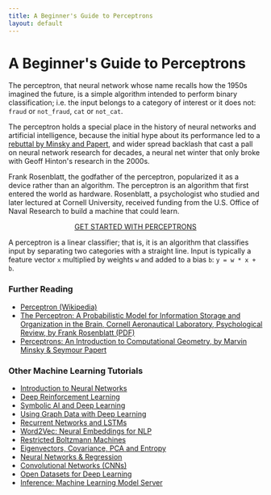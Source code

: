 ```yaml
---
title: A Beginner's Guide to Perceptrons
layout: default
---
```


# A Beginner's Guide to Perceptrons

The perceptron, that neural network whose name recalls how the 1950s imagined the future, is a simple algorithm intended to perform binary classification; i.e. the input belongs to a category of interest or it does not: `fraud` or `not_fraud`, `cat` or `not_cat`. 

The perceptron holds a special place in the history of neural networks and artificial intelligence, because the initial hype about its performance led to a [rebuttal by Minsky and Papert](https://drive.google.com/file/d/1UsoYSWypNjRth-Xs81FsoyqWDSdnhjIB/view?usp=sharing), and wider spread backlash that cast a pall on neural network research for decades, a neural net winter that only broke with Geoff Hinton's research in the 2000s. 

Frank Rosenblatt, the godfather of the perceptron, popularized it as a device rather than an algorithm. The perceptron is an algorithm that first entered the world as hardware. Rosenblatt, a psychologist who studied and later lectured at Cornell University, received funding from the U.S. Office of Naval Research to build a machine that could learn. 

<p align="center">
<a href="https://docs.skymind.ai/docs/welcome" type="button" class="btn btn-lg btn-success" onClick="ga('send', 'event', ‘quickstart', 'click');">GET STARTED WITH PERCEPTRONS</a>
</p>

A perceptron is a linear classifier; that is, it is an algorithm that classifies input by separating two categories with a straight line. Input is typically a feature vector `x` multiplied by weights `w` and added to a bias `b`: `y = w * x + b`. 



### Further Reading

* [Perceptron (Wikipedia)](https://en.wikipedia.org/wiki/Perceptron)
* [The Perceptron: A Probabilistic Model for Information Storage and Organization in the Brain, Cornell Aeronautical Laboratory, Psychological Review, by Frank Rosenblatt (PDF)](http://citeseerx.ist.psu.edu/viewdoc/download?doi=10.1.1.335.3398&rep=rep1&type=pdf)
* [Perceptrons: An Introduction to Computational Geometry, by Marvin Minsky & Seymour Papert](https://drive.google.com/file/d/1UsoYSWypNjRth-Xs81FsoyqWDSdnhjIB/view?usp=sharing)

### <a name="beginner">Other Machine Learning Tutorials</a>
* [Introduction to Neural Networks](./neuralnet-overview)
* [Deep Reinforcement Learning](./deepreinforcementlearning)
* [Symbolic AI and Deep Learning](./symbolicreasoning)
* [Using Graph Data with Deep Learning](./graphdata)
* [Recurrent Networks and LSTMs](./lstm)
* [Word2Vec: Neural Embeddings for NLP](./word2vec)
* [Restricted Boltzmann Machines](./restrictedboltzmannmachine)
* [Eigenvectors, Covariance, PCA and Entropy](./eigenvector)
* [Neural Networks & Regression](./logistic-regression)
* [Convolutional Networks (CNNs)](./convolutionalnets)
* [Open Datasets for Deep Learning](./opendata)
* [Inference: Machine Learning Model Server](./modelserver)
